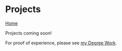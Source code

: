 # Projects

<a class="button--ghost" href="/ePortfolio-Pages-King/">Home</a>

Projects coming soon!

For proof of experience, please see [my Degree Work](/ePortfolio-Pages-King/degree-work/).
